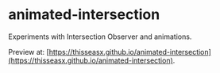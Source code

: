 # animated-intersection

Experiments with Intersection Observer and animations.

Preview at: [https://thisseasx.github.io/animated-intersection](https://thisseasx.github.io/animated-intersection).
